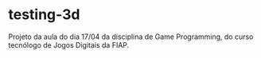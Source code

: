 # testing-3d
Projeto da aula do dia 17/04 da disciplina de Game Programming, do curso tecnólogo de Jogos Digitais da FIAP.
